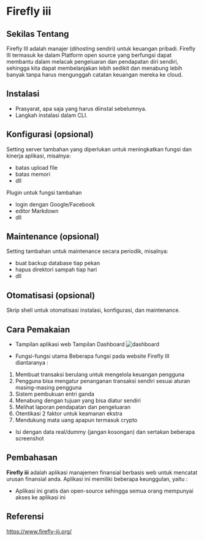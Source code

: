 # Firefly iii


## Sekilas Tentang

Firefly III adalah manajer (dihosting sendiri) untuk keuangan pribadi. Firefly III termasuk ke dalam Platform open source yang berfungsi dapat membantu dalam melacak pengeluaran dan pendapatan diri sendiri, sehingga kita dapat membelanjakan lebih sedikit dan menabung lebih banyak tanpa harus mengunggah catatan keuangan mereka ke cloud.


## Instalasi

- Prasyarat, apa saja yang harus diinstal sebelumnya.
- Langkah instalasi dalam CLI.


## Konfigurasi (opsional)

Setting server tambahan yang diperlukan untuk meningkatkan fungsi dan kinerja aplikasi, misalnya:
- batas upload file
- batas memori
- dll

Plugin untuk fungsi tambahan
- login dengan Google/Facebook
- editor Markdown
- dll


##  Maintenance (opsional)

Setting tambahan untuk maintenance secara periodik, misalnya:
- buat backup database tiap pekan
- hapus direktori sampah tiap hari
- dll


## Otomatisasi (opsional)

Skrip shell untuk otomatisasi instalasi, konfigurasi, dan maintenance.


## Cara Pemakaian

- Tampilan aplikasi web
Tampilan Dashboard
![dashboard](https://user-images.githubusercontent.com/47895564/111324152-18dc2480-869d-11eb-8a91-e77c922ec4f3.jpg)


- Fungsi-fungsi utama
Beberapa fungsi pada website Firefly III diantaranya :
1. Membuat transaksi berulang untuk mengelola keuangan pengguna
2. Pengguna bisa mengatur penanganan transaksi sendiri sesuai aturan masing-masing pengguna
3. Sistem pembukuan entri ganda
4. Menabung dengan tujuan yang bisa diatur sendiri
5. Melihat laporan pendapatan dan pengeluaran
6. Otentikasi 2 faktor untuk keamanan ekstra
7. Mendukung mata uang apapun termasuk crypto

- Isi dengan data real/dummy (jangan kosongan) dan sertakan beberapa screenshot


## Pembahasan

**Firefly iii** adalah aplikasi manajemen finansial berbasis web untuk mencatat urusan finansial anda. Aplikasi ini memiliki beberapa keunggulan, yaitu :
- Aplikasi ini gratis dan open-source sehingga semua orang mempunyai akses ke aplikasi ini


## Referensi

https://www.firefly-iii.org/
